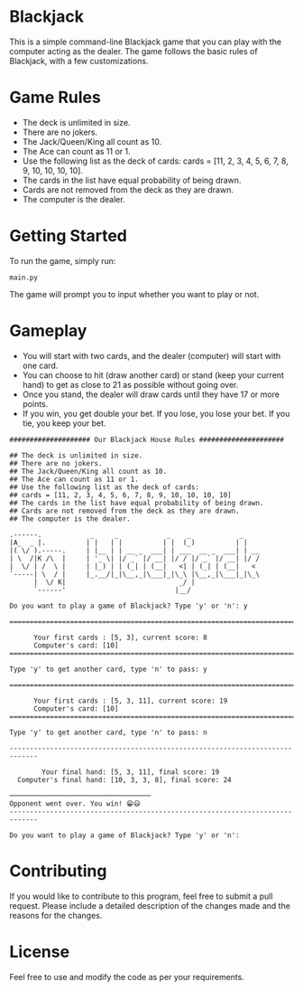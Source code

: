 # Blackjack
This is a simple command-line Blackjack game that you can play with the computer acting as the dealer. The game follows the basic rules of Blackjack, with a few customizations.

# Game Rules

* The deck is unlimited in size.
* There are no jokers.
* The Jack/Queen/King all count as 10.
* The Ace can count as 11 or 1.
* Use the following list as the deck of cards: cards = [11, 2, 3, 4, 5, 6, 7, 8, 9, 10, 10, 10, 10].
* The cards in the list have equal probability of being drawn.
* Cards are not removed from the deck as they are drawn.
* The computer is the dealer.

# Getting Started
To run the game, simply run:  
~~~
main.py
~~~
The game will prompt you to input whether you want to play or not.

# Gameplay
* You will start with two cards, and the dealer (computer) will start with one card.  
* You can choose to hit (draw another card) or stand (keep your current hand) to get as close to 21 as possible without going over.  
* Once you stand, the dealer will draw cards until they have 17 or more points.  
* If you win, you get double your bet. If you lose, you lose your bet. If you tie, you keep your bet.   

~~~
#################### Our Blackjack House Rules #####################

## The deck is unlimited in size. 
## There are no jokers. 
## The Jack/Queen/King all count as 10.
## The Ace can count as 11 or 1.
## Use the following list as the deck of cards:
## cards = [11, 2, 3, 4, 5, 6, 7, 8, 9, 10, 10, 10, 10]
## The cards in the list have equal probability of being drawn.
## Cards are not removed from the deck as they are drawn.
## The computer is the dealer.

.------.            _     _            _    _            _
|A_  _ |.          | |   | |          | |  (_)          | |
|( \/ ).-----.     | |__ | | __ _  ___| | ___  __ _  ___| | __
| \  /|K /\  |     | '_ \| |/ _` |/ __| |/ / |/ _` |/ __| |/ /
|  \/ | /  \ |     | |_) | | (_| | (__|   <| | (_| | (__|   <
`-----| \  / |     |_.__/|_|\__,_|\___|_|\_\ |\__,_|\___|_|\_\
      |  \/ K|                            _/ |
      `------'                           |__/

Do you want to play a game of Blackjack? Type 'y' or 'n': y

=============================================================================

      Your first cards : [5, 3], current score: 8
      Computer's card: [10]
=============================================================================

Type 'y' to get another card, type 'n' to pass: y

=============================================================================

      Your first cards : [5, 3, 11], current score: 19
      Computer's card: [10]
=============================================================================

Type 'y' to get another card, type 'n' to pass: n

-----------------------------------------------------------------------------

        Your final hand: [5, 3, 11], final score: 19
  Computer's final hand: [10, 3, 3, 8], final score: 24

───────────────────────────────────
Opponent went over. You win! 😁😃
-----------------------------------------------------------------------------

Do you want to play a game of Blackjack? Type 'y' or 'n': 
~~~  

# Contributing
If you would like to contribute to this program, feel free to submit a pull request. Please include a detailed description of the changes made and the reasons for the changes.

# License
Feel free to use and modify the code as per your requirements.
